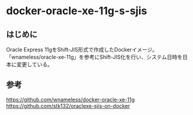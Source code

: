 # docker-oracle-xe-11g-s-sjis

## はじめに
Oracle Express 11gをShift-JIS形式で作成したDockerイメージ。  
「wnameless/oracle-xe-11g」を参考にShift-JIS化を行い、システム日時を日本に変更している。  

## 参考
https://github.com/wnameless/docker-oracle-xe-11g  
https://github.com/stk132/oraclexe-sjis-on-docker  

